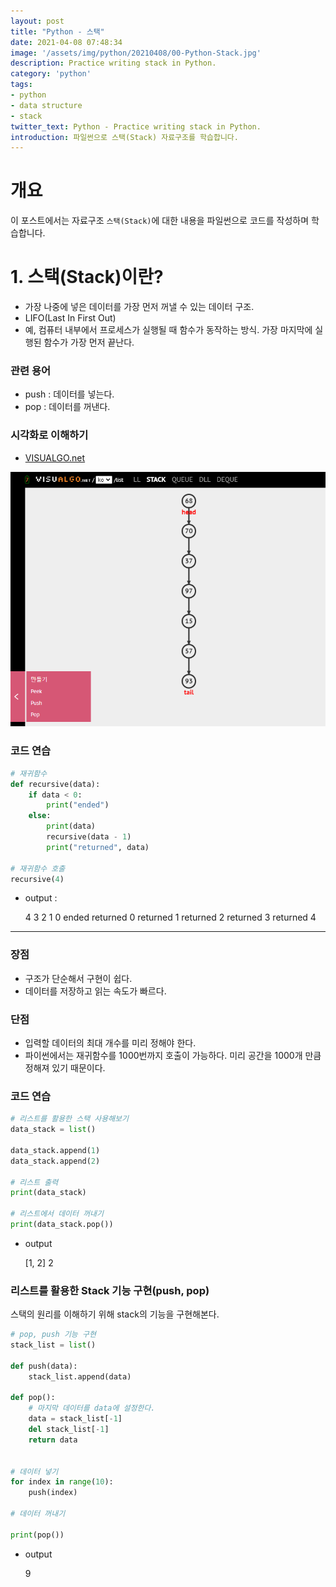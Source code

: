 ```yaml
---
layout: post
title: "Python - 스택"
date: 2021-04-08 07:48:34
image: '/assets/img/python/20210408/00-Python-Stack.jpg'
description: Practice writing stack in Python.
category: 'python'
tags:
- python
- data structure
- stack
twitter_text: Python - Practice writing stack in Python.
introduction: 파일썬으로 스택(Stack) 자료구조를 학습합니다.
---
```


# 개요

이 포스트에서는 자료구조 `스택(Stack)`에 대한 내용을 파일썬으로 코드를 작성하며 학습합니다.

# 1. 스택(Stack)이란?

- 가장 나중에 넣은 데이터를 가장 먼저 꺼낼 수 있는 데이터 구조.
- LIFO(Last In First Out)
- 예, 컴퓨터 내부에서 프로세스가 실행될 때 함수가 동작하는 방식. 가장 마지막에 실행된 함수가 가장 먼저 끝난다.

### 관련 용어

- push : 데이터를 넣는다.
- pop : 데이터를 꺼낸다.

### 시각화로 이해하기

- [VISUALGO.net](https://visualgo.net/ko/list)

![그림1.](/assets/img/python/20210408/01-visualgo-stack.png)


### 코드 연습

```python
# 재귀함수
def recursive(data):
    if data < 0:
        print("ended")
    else:
        print(data)
        recursive(data - 1)
        print("returned", data)

# 재귀함수 호출
recursive(4)
```

- output :

    4
    3
    2
    1
    0
    ended
    returned 0
    returned 1
    returned 2
    returned 3
    returned 4
---


### 장점

- 구조가 단순해서 구현이 쉽다.
- 데이터를 저장하고 읽는 속도가 빠르다.


### 단점

- 입력할 데이터의 최대 개수를 미리 정해야 한다.
- 파이썬에서는 재귀함수를 1000번까지 호출이 가능하다. 미리 공간을 1000개 만큼 정해져 있기 때문이다.


### 코드 연습

```python
# 리스트를 활용한 스택 사용해보기
data_stack = list()

data_stack.append(1)
data_stack.append(2)

# 리스트 출력
print(data_stack) 

# 리스트에서 데이터 꺼내기
print(data_stack.pop())

```

- output

    [1, 2]
    2


### 리스트를 활용한 Stack 기능 구현(push, pop)

스택의 원리를 이해하기 위해 stack의 기능을 구현해본다.

```python
# pop, push 기능 구현
stack_list = list()

def push(data):
    stack_list.append(data)

def pop():
    # 마지막 데이터를 data에 설정한다.
    data = stack_list[-1]
    del stack_list[-1]
    return data


# 데이터 넣기
for index in range(10):
    push(index)

# 데이터 꺼내기

print(pop())
```


- output

    9

